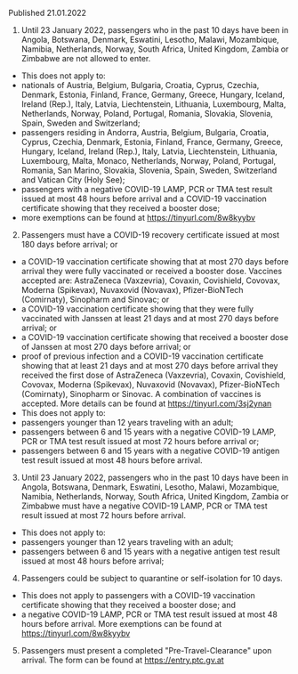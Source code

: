 Published 21.01.2022
1. Until 23 January 2022, passengers who in the past 10 days have been in Angola, Botswana, Denmark, Eswatini, Lesotho, Malawi, Mozambique, Namibia, Netherlands, Norway, South Africa, United Kingdom, Zambia or Zimbabwe are not allowed to enter.
- This does not apply to:
- nationals of Austria, Belgium, Bulgaria, Croatia, Cyprus, Czechia, Denmark, Estonia, Finland, France, Germany, Greece, Hungary, Iceland, Ireland (Rep.), Italy, Latvia, Liechtenstein, Lithuania, Luxembourg, Malta, Netherlands, Norway, Poland, Portugal, Romania, Slovakia, Slovenia, Spain, Sweden and Switzerland;
- passengers residing in Andorra, Austria, Belgium, Bulgaria, Croatia, Cyprus, Czechia, Denmark, Estonia, Finland, France, Germany, Greece, Hungary, Iceland, Ireland (Rep.), Italy, Latvia, Liechtenstein, Lithuania, Luxembourg, Malta, Monaco, Netherlands, Norway, Poland, Portugal, Romania, San Marino, Slovakia, Slovenia, Spain, Sweden, Switzerland and Vatican City (Holy See);
- passengers with a negative COVID-19 LAMP, PCR or TMA test result issued at most 48 hours before arrival and a COVID-19 vaccination certificate showing that they received a booster dose;
- more exemptions can be found at <a href="https://tinyurl.com/8w8kyybv">https://tinyurl.com/8w8kyybv</a>
2. Passengers must have a COVID-19 recovery certificate issued at most 180 days before arrival; or
- a COVID-19 vaccination certificate showing that at most 270 days before arrival they were fully vaccinated or received a booster dose. Vaccines accepted are: AstraZeneca (Vaxzevria), Covaxin, Covishield, Covovax, Moderna (Spikevax), Nuvaxovid (Novavax), Pfizer-BioNTech (Comirnaty), Sinopharm and Sinovac; or
- a COVID-19 vaccination certificate showing that they were fully vaccinated with Janssen at least 21 days and at most 270 days before arrival; or
- a COVID-19 vaccination certificate showing that received a booster dose of Janssen at most 270 days before arrival; or
- proof of previous infection and a COVID-19 vaccination certificate showing that at least 21 days and at most 270 days before arrival they received the first dose of AstraZeneca (Vaxzevria), Covaxin, Covishield, Covovax, Moderna (Spikevax), Nuvaxovid (Novavax), Pfizer-BioNTech (Comirnaty), Sinopharm or Sinovac.
A combination of vaccines is accepted.
More details can be found at <a href="https://tinyurl.com/3sj2ynan">https://tinyurl.com/3sj2ynan</a>
- This does not apply to:
- passengers younger than 12 years traveling with an adult;
- passengers between 6 and 15 years with a negative COVID-19 LAMP, PCR or TMA test result issued at most 72 hours before arrival or;
- passengers between 6 and 15 years with a negative COVID-19 antigen test result issued at most 48 hours before arrival.
3. Until 23 January 2022, passengers who in the past 10 days have been in Angola, Botswana, Denmark, Eswatini, Lesotho, Malawi, Mozambique, Namibia, Netherlands, Norway, South Africa, United Kingdom, Zambia or Zimbabwe must have a negative COVID-19 LAMP, PCR or TMA test result issued at most 72 hours before arrival.
- This does not apply to:
- passengers younger than 12 years traveling with an adult;
- passengers between 6 and 15 years with a negative antigen test result issued at most 48 hours before arrival;
4. Passengers could be subject to quarantine or self-isolation for 10 days.
- This does not apply to passengers with a COVID-19 vaccination certificate showing that they received a booster dose; and
- a negative COVID-19 LAMP, PCR or TMA test result issued at most 48 hours before arrival.
More exemptions can be found at <a href="https://tinyurl.com/8w8kyybv">https://tinyurl.com/8w8kyybv</a>
5. Passengers must present a completed "Pre-Travel-Clearance" upon arrival. The form can be found at <a href="https://entry.ptc.gv.at">https://entry.ptc.gv.at</a>